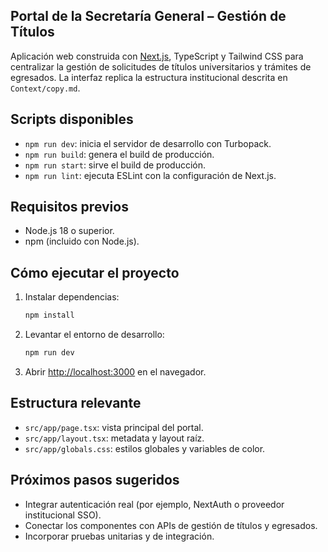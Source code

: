 ## Portal de la Secretaría General – Gestión de Títulos

Aplicación web construida con [Next.js](https://nextjs.org), TypeScript y Tailwind CSS para centralizar la gestión de solicitudes de títulos universitarios y trámites de egresados. La interfaz replica la estructura institucional descrita en `Context/copy.md`.

## Scripts disponibles

- `npm run dev`: inicia el servidor de desarrollo con Turbopack.
- `npm run build`: genera el build de producción.
- `npm run start`: sirve el build de producción.
- `npm run lint`: ejecuta ESLint con la configuración de Next.js.

## Requisitos previos

- Node.js 18 o superior.
- npm (incluido con Node.js).

## Cómo ejecutar el proyecto

1. Instalar dependencias:
   ```bash
   npm install
   ```
2. Levantar el entorno de desarrollo:
   ```bash
   npm run dev
   ```
3. Abrir [http://localhost:3000](http://localhost:3000) en el navegador.

## Estructura relevante

- `src/app/page.tsx`: vista principal del portal.
- `src/app/layout.tsx`: metadata y layout raíz.
- `src/app/globals.css`: estilos globales y variables de color.

## Próximos pasos sugeridos

- Integrar autenticación real (por ejemplo, NextAuth o proveedor institucional SSO).
- Conectar los componentes con APIs de gestión de títulos y egresados.
- Incorporar pruebas unitarias y de integración.


